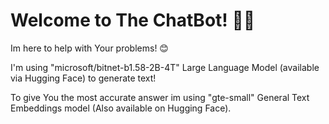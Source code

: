 # Welcome to The ChatBot! 🚀🤖

Im here to help with Your problems! 😊

I'm using "microsoft/bitnet-b1.58-2B-4T" Large Language Model (available via Hugging Face) to generate text!

To give You the most accurate answer im using "gte-small" General Text Embeddings model (Also available on Hugging Face).


